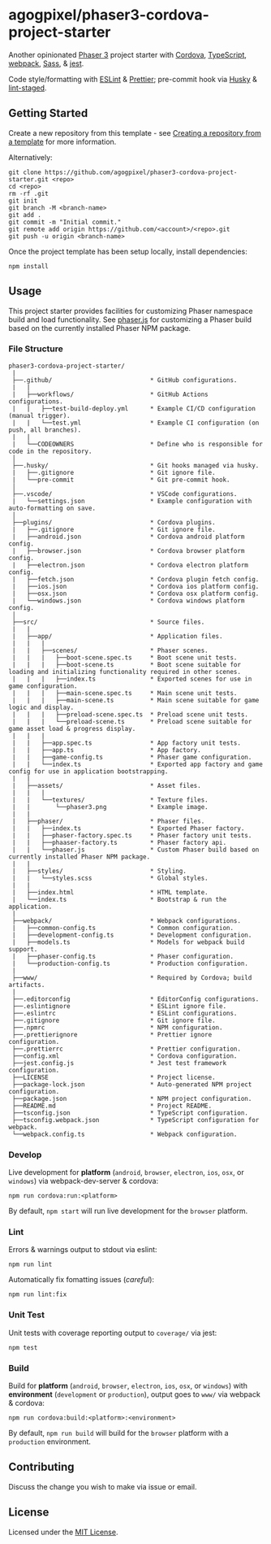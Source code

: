 # agogpixel/phaser3-cordova-project-starter

Another opinionated [Phaser 3](https://github.com/photonstorm/phaser) project starter with [Cordova](https://cordova.apache.org/), [TypeScript](https://www.typescriptlang.org/), [webpack](https://webpack.js.org/), [Sass](https://sass-lang.com/), & [jest](https://jestjs.io/).

Code style/formatting with [ESLint](https://eslint.org/) & [Prettier](https://prettier.io/); pre-commit hook via [Husky](https://typicode.github.io/husky) & [lint-staged](https://github.com/okonet/lint-staged).

## Getting Started

Create a new repository from this template - see [Creating a repository from a template](https://docs.github.com/en/github/creating-cloning-and-archiving-repositories/creating-a-repository-on-github/creating-a-repository-from-a-template) for more information.

Alternatively:

```shell
git clone https://github.com/agogpixel/phaser3-cordova-project-starter.git <repo>
cd <repo>
rm -rf .git
git init
git branch -M <branch-name>
git add .
git commit -m "Initial commit."
git remote add origin https://github.com/<account>/<repo>.git
git push -u origin <branch-name>
```

Once the project template has been setup locally, install dependencies:

```shell
npm install
```

## Usage

This project starter provides facilities for customizing Phaser namespace build and load functionality. See [phaser.js](./src/phaser/phaser.js) for customizing a Phaser build based on the currently installed Phaser NPM package.

### File Structure

```text
phaser3-cordova-project-starter/
 |
 ├──.github/                           * GitHub configurations.
 |   |
 |   ├──workflows/                     * GitHub Actions configurations.
 |   |   ├──test-build-deploy.yml      * Example CI/CD configuration (manual trigger).
 |   |   └──test.yml                   * Example CI configuration (on push, all branches).
 |   |
 |   └──CODEOWNERS                     * Define who is responsible for code in the repository.
 │
 ├──.husky/                            * Git hooks managed via husky.
 |   ├──.gitignore                     * Git ignore file.
 |   └──pre-commit                     * Git pre-commit hook.
 │
 ├──.vscode/                           * VSCode configurations.
 |   └──settings.json                  * Example configuration with auto-formatting on save.
 │
 ├──plugins/                           * Cordova plugins.
 |   ├──.gitignore                     * Git ignore file.
 |   ├──android.json                   * Cordova android platform config.
 |   ├──browser.json                   * Cordova browser platform config.
 |   ├──electron.json                  * Cordova electron platform config.
 |   ├──fetch.json                     * Cordova plugin fetch config.
 |   ├──ios.json                       * Cordova ios platform config.
 |   ├──osx.json                       * Cordova osx platform config.
 |   └──windows.json                   * Cordova windows platform config.
 │
 ├──src/                               * Source files.
 |   |
 |   ├──app/                           * Application files.
 |   |   |
 |   |   ├──scenes/                    * Phaser scenes.
 |   |   |   ├──boot-scene.spec.ts     * Boot scene unit tests.
 |   |   |   ├──boot-scene.ts          * Boot scene suitable for loading and initializing functionality required in other scenes.
 |   |   |   ├──index.ts               * Exported scenes for use in game configuration.
 |   |   |   ├──main-scene.spec.ts     * Main scene unit tests.
 |   |   |   ├──main-scene.ts          * Main scene suitable for game logic and display.
 |   |   |   ├──preload-scene.spec.ts  * Preload scene unit tests.
 |   |   |   └──preload-scene.ts       * Preload scene suitable for game asset load & progress display.
 |   |   |
 |   |   ├──app.spec.ts                * App factory unit tests.
 |   |   ├──app.ts                     * App factory.
 |   |   ├──game-config.ts             * Phaser game configuration.
 |   |   └──index.ts                   * Exported app factory and game config for use in application bootstrapping.
 |   |
 |   ├──assets/                        * Asset files.
 |   |   |
 |   |   └──textures/                  * Texture files.
 |   |       └──phaser3.png            * Example image.
 |   |
 |   ├──phaser/                        * Phaser files.
 |   |   ├──index.ts                   * Exported Phaser factory.
 |   |   ├──phaser-factory.spec.ts     * Phaser factory unit tests.
 |   |   ├──phaaser-factory.ts         * Phaser factory api.
 |   |   └──phaser.js                  * Custom Phaser build based on currently installed Phaser NPM package.
 |   |
 |   ├──styles/                        * Styling.
 |   |   └──styles.scss                * Global styles.
 |   |
 |   ├──index.html                     * HTML template.
 |   └──index.ts                       * Bootstrap & run the application.
 |
 ├──webpack/                           * Webpack configurations.
 |   ├──common-config.ts               * Common configuration.
 |   ├──development-config.ts          * Development configuration.
 |   ├──models.ts                      * Models for webpack build support.
 |   ├──phaser-config.ts               * Phaser configuration.
 |   └──production-config.ts           * Production configuration.
 |
 ├──www/                               * Required by Cordova; build artifacts.
 |
 ├──.editorconfig                      * EditorConfig configurations.
 ├──.eslintignore                      * ESLint ignore file.
 ├──.eslintrc                          * ESLint configurations.
 ├──.gitignore                         * Git ignore file.
 ├──.npmrc                             * NPM configuration.
 ├──.prettierignore                    * Prettier ignore configuration.
 ├──.prettierrc                        * Prettier configuration.
 ├──config.xml                         * Cordova configuration.
 ├──jest.config.js                     * Jest test framework configuration.
 ├──LICENSE                            * Project license.
 ├──package-lock.json                  * Auto-generated NPM project configuration.
 ├──package.json                       * NPM project configuration.
 ├──README.md                          * Project README.
 ├──tsconfig.json                      * TypeScript configuration.
 ├──tsconfig.webpack.json              * TypeScript configuration for webpack.
 └──webpack.config.ts                  * Webpack configuration.
```

### Develop

Live development for **platform** (`android`, `browser`, `electron`, `ios`, `osx`, or `windows`) via webpack-dev-server & cordova:

```shell
npm run cordova:run:<platform>
```

By default, `npm start` will run live development for the `browser` platform.

### Lint

Errors & warnings output to stdout via eslint:

```shell
npm run lint
```

Automatically fix fomatting issues (_careful_):

```shell
npm run lint:fix
```

### Unit Test

Unit tests with coverage reporting output to `coverage/` via jest:

```shell
npm test
```

### Build

Build for **platform** (`android`, `browser`, `electron`, `ios`, `osx`, or `windows`) with **environment** (`development` or `production`), output goes to `www/` via webpack & cordova:

```shell
npm run cordova:build:<platform>:<environment>
```

By default, `npm run build` will build for the `browser` platform with a `production` environment.

## Contributing

Discuss the change you wish to make via issue or email.

## License

Licensed under the [MIT License](./LICENSE).

